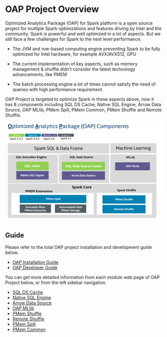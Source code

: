 # OAP Project Overview

Optimized Analytics Package (OAP) for Spark platform is a open source project for multiple Spark optimizations and features driving by Intel and the community.
Spark is powerful and well optimized in a lot of aspects.  But we still face a few challenges for Spark to the next level performance.

- The JVM and row-based computing engine preventing Spark to be fully optimized for Intel hardware, for example AVX/AVX512, GPU

- The current implementation of key aspects, such as memory management & shuffle didn’t consider the latest technology advancements,  like PMEM

- The batch processing engine a lot of times cannot satisfy the need of queries with high performance requirement.

OAP Project is targeted to optimize Spark in these aspects above, now it has 8 components including SQL DS Cache,
Native SQL Engine, Arrow Data Source, OAP MLlib, PMem Spill, PMem Common, PMem Shuffle and Remote Shuffle.

![Overview](./image/OAP-Components.png)

## Guide

Please refer to the total OAP project installation and development guide below.

* [OAP Installation Guide](./OAP-Installation-Guide.md)
* [OAP Developer Guide](./OAP-Developer-Guide.md)


You can get more detailed information from each module web page of OAP Project below, or from the left sidebar navigation.

* [SQL DS Cache](https://oap-project.github.io/sql-ds-cache/)
* [Native SQL Engine](https://oap-project.github.io/native-sql-engine/)
* [Arrow Data Source](https://oap-project.github.io/arrow-data-source/)
* [OAP MLlib](https://oap-project.github.io/oap-mllib/)
* [PMem Shuffle](https://oap-project.github.io/pmem-shuffle/)
* [Remote Shuffle](https://oap-project.github.io/remote-shuffle/)
* [PMem Spill](https://oap-project.github.io/pmem-spill/)
* [PMem Common](https://oap-project.github.io/pmem-common/)
